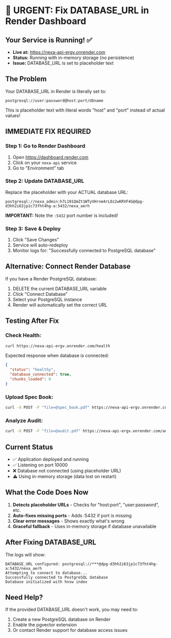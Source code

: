 # 🚨 URGENT: Fix DATABASE_URL in Render Dashboard

## Your Service is Running! ✅
- **Live at:** https://nexa-api-ergv.onrender.com
- **Status:** Running with in-memory storage (no persistence)
- **Issue:** DATABASE_URL is set to placeholder text

## The Problem
Your DATABASE_URL in Render is literally set to:
```
postgresql://user:password@host:port/dbname
```

This is placeholder text with literal words "host" and "port" instead of actual values!

## IMMEDIATE FIX REQUIRED

### Step 1: Go to Render Dashboard
1. Open https://dashboard.render.com
2. Click on your `nexa-api` service
3. Go to "Environment" tab

### Step 2: Update DATABASE_URL
Replace the placeholder with your ACTUAL database URL:
```
postgresql://nexa_admin:h7L101QmZt1WTyVHrnm4rLOz2wKRVF4G@dpg-d3hh2i63jp1c73fht4hg-a:5432/nexa_aerh
```

**IMPORTANT:** Note the `:5432` port number is included!

### Step 3: Save & Deploy
1. Click "Save Changes"
2. Service will auto-redeploy
3. Monitor logs for: "Successfully connected to PostgreSQL database"

## Alternative: Connect Render Database

If you have a Render PostgreSQL database:
1. DELETE the current DATABASE_URL variable
2. Click "Connect Database"
3. Select your PostgreSQL instance
4. Render will automatically set the correct URL

## Testing After Fix

### Check Health:
```bash
curl https://nexa-api-ergv.onrender.com/health
```

Expected response when database is connected:
```json
{
  "status": "healthy",
  "database_connected": true,
  "chunks_loaded": 0
}
```

### Upload Spec Book:
```bash
curl -X POST -F "file=@spec_book.pdf" https://nexa-api-ergv.onrender.com/learn-spec/
```

### Analyze Audit:
```bash
curl -X POST -F "file=@audit.pdf" https://nexa-api-ergv.onrender.com/analyze-audit/
```

## Current Status
- ✅ Application deployed and running
- ✅ Listening on port 10000
- ❌ Database not connected (using placeholder URL)
- ⚠️ Using in-memory storage (data lost on restart)

## What the Code Does Now
1. **Detects placeholder URLs** - Checks for "host:port", "user:password", etc.
2. **Auto-fixes missing ports** - Adds :5432 if port is missing
3. **Clear error messages** - Shows exactly what's wrong
4. **Graceful fallback** - Uses in-memory storage if database unavailable

## After Fixing DATABASE_URL
The logs will show:
```
DATABASE_URL configured: postgresql://***@dpg-d3hh2i63jp1c73fht4hg-a:5432/nexa_aerh
Attempting to connect to database...
Successfully connected to PostgreSQL database
Database initialized with hnsw index
```

## Need Help?
If the provided DATABASE_URL doesn't work, you may need to:
1. Create a new PostgreSQL database on Render
2. Enable the pgvector extension
3. Or contact Render support for database access issues
